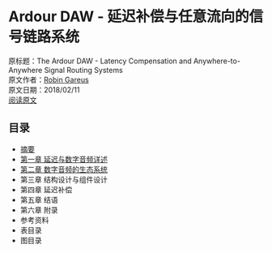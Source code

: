 # Ardour DAW - 延迟补偿与任意流向的信号链路系统
原标题：The Ardour DAW - Latency Compensation and Anywhere-to-Anywhere Signal Routing Systems  
原文作者：[Robin Gareus](https://github.com/x42)  
原文日期：2018/02/11  
[阅读原文](https://gareus.org/misc/thesis-p8/2017-12-Gareus-Lat.pdf)

## 目录

- [摘要](./abstract.md)
- [第一章 延迟与数字音频详述](./1-on-latency-and-digital-audio.md)
- [第二章 数字音频的生态系统](./2-the-digital-audio-ecosystem.md)
- 第三章 结构设计与组件设计
- 第四章 延迟补偿
- 第五章 结语
- 第六章 附录
- 参考资料
- 表目录
- 图目录